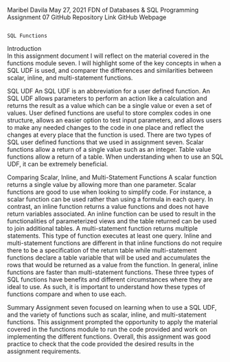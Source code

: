 Maribel Davila
May 27, 2021
FDN of Databases & SQL Programming
Assignment 07
GitHub Repository Link
GitHub Webpage


                                                                                SQL Functions
Introduction  
In this assignment document I will reflect on the material covered in the functions module seven. I will highlight some of the key concepts in when a SQL UDF is used, and comparer the differences and similarities between scalar, inline, and multi-statement functions. 

SQL UDF
An SQL UDF is an abbreviation for a user defined function. An SQL UDF allows parameters to perform an action like a calculation and returns the result as a value which can be a single value or even a set of values. User defined functions are useful to store complex codes in one structure, allows an easier option to test input parameters, and allows users to make any needed changes to the code in one place and reflect the changes at every place that the function is used. There are two types of SQL user defined functions that we used in assignment seven. Scalar functions allow a return of a single value such as an integer. Table value functions allow a return of a table. When understanding when to use an SQL UDF, it can be extremely beneficial.

Comparing Scalar, Inline, and Multi-Statement Functions
A scalar function returns a single value by allowing more than one parameter. Scalar functions are good to use when looking to simplify code. For instance, a scalar function can be used rather than using a formula in each query. In contrast, an inline function returns a value functions and does not have return variables associated. An inline function can be used to result in the functionalities of parameterized views and the table returned can be used to join additional tables. A multi-statement function returns multiple statements. This type of function executes at least one query. Inline and multi-statement functions are different in that inline functions do not require there to be a specification of the return table while multi-statement functions declare a table variable that will be used and accumulates the rows that would be returned as a value from the function. In general, inline functions are faster than multi-statement functions. These three types of SQL functions have benefits and different circumstances where they are ideal to use. As such, it is important to understand how these types of functions compare and when to use each. 

Summary
Assignment seven focused on learning when to use a SQL UDF, and the variety of functions such as scalar, inline, and multi-statement functions. This assignment prompted the opportunity to apply the material covered in the functions module to run the code provided and work on implementing the different functions. Overall, this assignment was good practice to check that the code provided the desired results in the assignment requirements. 
